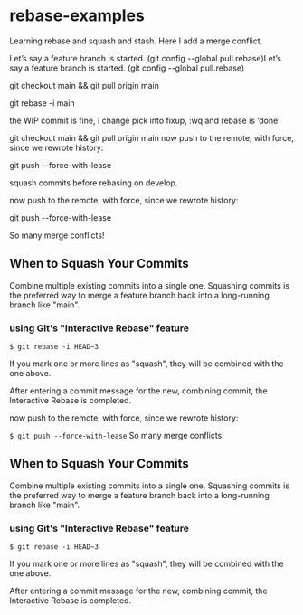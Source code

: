 # rebase-examples

Learning rebase and squash and stash.
Here I add a merge conflict.

Let’s say a feature branch is started.
(git config --global pull.rebase)Let’s say a feature branch is started.
(git config --global pull.rebase)

git checkout main && git pull origin main

git rebase -i main

the WIP commit is fine, I change pick into fixup, :wq and rebase is ‘done’

git checkout main && git pull origin main
now push to the remote, with force, since we rewrote history:

git push --force-with-lease

squash commits before rebasing on develop.

now push to the remote, with force, since we rewrote history:

git push --force-with-lease

So many merge conflicts!

## When to Squash Your Commits

Combine multiple existing commits into a single one. Squashing commits is the preferred way to merge a feature branch back into a long-running branch like "main".

### using Git's "Interactive Rebase" feature

```$ git rebase -i HEAD~3```

If you mark one or more lines as "squash", they will be combined with the one above.

After entering a commit message for the new, combining commit, the Interactive Rebase is completed.

now push to the remote, with force, since we rewrote history:

```$ git push --force-with-lease```
So many merge conflicts!

## When to Squash Your Commits

Combine multiple existing commits into a single one. Squashing commits is the preferred way to merge a feature branch back into a long-running branch like "main".

### using Git's "Interactive Rebase" feature

```$ git rebase -i HEAD~3```

If you mark one or more lines as "squash", they will be combined with the one above.

After entering a commit message for the new, combining commit, the Interactive Rebase is completed.
